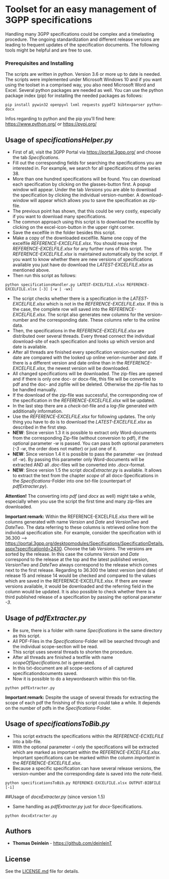 # Toolset for an easy management of 3GPP specifications

Handling many 3GPP specifications could be complex and a timelasting procedure. The ongoing standardization and different release versions are leading to frequent updates of the specification documents. The following tools might be helpful and are free to use.

### Prerequisites and Installing

The scripts are written in python. Version 3.6 or more up to date is needed. The scripts were implemented under Microsoft Windows 10 and if you want using the toolset in a comprised way, you also need Microsoft Word and Excel.
Several python packages are needed as well. You can use the python package index (pip) for installing the needed packages as follows:

```
pip install pywin32 openpyxl lxml requests pypdf2 bibtexparser python-docx
```

Infos regarding to python and the pip you'll find here: https://www.python.org/ or https://pypi.org/

## Usage of *specificationsHelper.py*

* First of all, visit the 3GPP Portal via https://portal.3gpp.org/ and choose the tab *Specifications*.
* Fill out the corresponding fields for searching the specifications you are interested in. For example, we search for all specifications of the series 38.
* More than one hundred specifications will be found. You can download each specification by clicking on the glasses-button first. A popup window will appear. Under the tab *Versions* you are able to download the specification by clicking the individual version-number. A download-window will appear which allows you to save the specification as zip-file.
* The previous point has shown, that this could be very costly, especially if you want to download many specifications.
* The common approach using this script is to download the excelfile by clicking on the excel-icon-button in the upper right corner.
* Save the excelfile in the folder besides this script.
* Make a copy of the downloaded excelfile. Name one copy of the excelfile *REFERENCE-EXCELFILE.xlsx*. You should reuse the *REFERENCE-EXCELFILE.xlsx* for any further runs of this script. The *REFERENCE-EXCELFILE.xlsx* is maintained automatically by the script. If you want to know whether there are new versions of specifications available you just have do download the *LATEST-EXCELFILE.xlsx* as mentioned above. 
* Then run this script as follows:

```
python specificationsHandler.py LATEST-EXCELFILE.xlsx REFERENCE-EXCELFILE.xlsx [-3] [-w | -wx]
```

* The script checks whether there is a specification in the *LATEST-EXCELFILE.xlsx* which is not in the *REFERENCE-EXCELFILE.xlsx*. If this is the case, the complete row will saved into the *REFERENCE-EXCELFILE.xlsx*. The script also generates new columns for the version-number and the corresponding date. These columns refer to the online data.
* Then, the specifications in the *REFERENCE-EXCELFILE.xlsx* are distributed over several threads. Every thread connect the individual download-site of each specification and looks up which version and date is available.
* After all threads are finished every specification version-number and date are compared with the looked up online verion-number and date. If there is a different version and date online than in the *REFERENCE-EXCELFILE.xlsx*, the newest version will be downloaded.
* All changed specifications will be downloaded. The zip-files are opened and if there is only one doc- or docx-file, this file will be converted to pdf and the doc- and zipfile will be deleted. Otherwise the zip-file has to be handled manually.
* If the download of the zip-file was successful, the corresponding row of the specification in the *REFERENCE-EXCELFILE.xlsx* will be updated.
* In the last step there are a *check-txt*-file and a *log-file* generated with additionally information.
* Use the *REFERENCE-EXCELFILE.xlsx* for following updates. The only thing you have to do is to download the *LATEST-EXCELFILE.xlsx* as described in the first step.
* **NEW**: Since version 1.3 it is possible to extract only Word-documents from the corresponding Zip-file (without conversion to pdf), if the optional parameter *-w* is passed. You can pass both optional parameters (*-3* *-w*, the order does not matter) or just one of it.
* **NEW**: Since version 1.4 it is possible to pass the parameter *-wx* (instead of *-w*). By passing this parameter only Word-documents will be extracted AND all *.doc*-files will be converted into *.docx*-format.
* **NEW**: Since version 1.5 the script *docxExtracter.py* is available. It allows to extract the text from the chapter *scope* of all docx-Specifications in the *Specifications*-Folder into one *txt*-file (counterpart of *pdfExtracter.py*).

**Attention!**
The converting into *pdf* (and *docx* as well) might take a while, especially when you use the script the first time and many zip-files are downloaded. 

**Important remark:**
Within the REFERENCE-EXCELFILE.xlsx there will be columns generated with name *Version* and *Date* and *VersionTwo* and *DateTwo*. The data referring to these columns is retrieved online from the individual specification site. For example, consider the specification with id 36.300 --> https://portal.3gpp.org/desktopmodules/Specifications/SpecificationDetails.aspx?specificationId=2430.
Choose the tab *Versions*. The versions are sorted by the release. In this case the columns *Version* and *Date* correspond to the release at the top and the latest published version, *VersionTwo* and *DateTwo* always correspond to the release which comes next to the first release. 
Regarding to 36.300 the latest version (and date) of release 15 and release 14 would be checked and compared to the values which are saved in the REFERENCE-EXCELFILE.xlsx. If there are newer versions available, it would be downloaded and the referring field in the column would be updated. It is also possible to check whether there is a third published release of a specification by passing the optional parameter *-3*.

## Usage of *pdfExtracter.py*
* Be sure, there is a folder with name *Specifications* in the same directory as this script. 
* All PDF-Files in the *Specifications*-Folder will be searched through and the individual scope-section will be read.
* This script uses several threads to shorten the procedure.
* After all threads are finished a textfile with name *scopeOfSpecifications.txt* is generated.
* In this txt-document are all scope-sections of all captured specificationdocuments saved.
* Now it is possible to do a keywordsearch within this txt-file. 

```
python pdfExtracter.py
```

**Important remark:**
Despite the usage of several threads for extracting the scope of each pdf the finishing of this script could take a while. It depends on the number of pdfs in the *Specifications*-Folder.


## Usage of *specificationsToBib.py*
* This script extracts the specifications within the *REFERENCE-ECXELFILE* into a bib-file.
* With the optional parameter *-i* only the specifications will be extracted which are marked as important within the *REFERENCE-EXCELFILE.xlsx*. Important specifications can be marked within the column *important* in the *REFERENCE-EXCELFILE.xlsx*.
* Because a specific specification can have several release versions, the version-number and the corresponding date is saved into the *note*-field.

```
python specificationsToBib.py REFERENCE-EXCELFILE.xlsx OUTPUT-BIBFILE [-i]
```

##Usage of *docxExtracter.py* (since version 1.5)
* Same handling as *pdfExtracter.py* just for *docx*-Specifications.

```
python docxExtracter.py
```

## Authors

* **Thomas Deinlein** - https://github.com/deinleinT

## License

See the [LICENSE.md](LICENSE.md) file for details.


